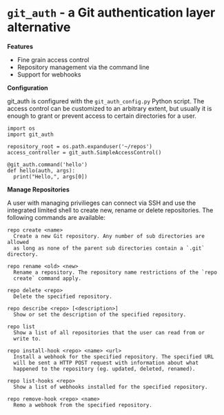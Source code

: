 # `git_auth` - a Git authentication layer alternative

__Features__

- Fine grain access control
- Repository management via the command line
- Support for webhooks

__Configuration__

git_auth is configured with the `git_auth_config.py` Python script. The
access control can be customized to an arbitrary extent, but usually it
is enough to grant or prevent access to certain directories for a user.

    import os
    import git_auth

    repository_root = os.path.expanduser('~/repos')
    access_controller = git_auth.SimpleAccessControl()

    @git_auth.command('hello')
    def hello(auth, args):
      print("Hello,", args[0])

__Manage Repositories__

A user with managing privilieges can connect via SSH and use the integrated
limited shell to create new, rename or delete repositories. The following
commands are available:

    repo create <name>
      Create a new Git repository. Any number of sub directories are allowed
      as long as none of the parent sub directories contain a `.git` directory.

    repo rename <old> <new>
      Rename a repository. The repository name restrictions of the `repo
      create` command apply.

    repo delete <repo>
      Delete the specified repository.

    repo describe <repo> [<description>]
      Show or set the description of the specified repository.

    repo list
      Show a list of all repositories that the user can read from or
      write to.

    repo install-hook <repo> <name> <url>
      Install a webhook for the specified repository. The specified URL
      will be sent a HTTP POST request with information about what 
      happened to the repository (eg. updated, deleted, renamed).

    repo list-hooks <repo>
      Show a list of webhooks installed for the specified repository.

    repo remove-hook <repo> <name>
      Remo a webhook from the specified repository.
